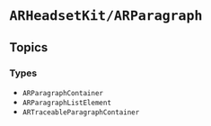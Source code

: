 # ``ARHeadsetKit/ARParagraph``

## Topics

### Types

- ``ARParagraphContainer``
- ``ARParagraphListElement``
- ``ARTraceableParagraphContainer``
